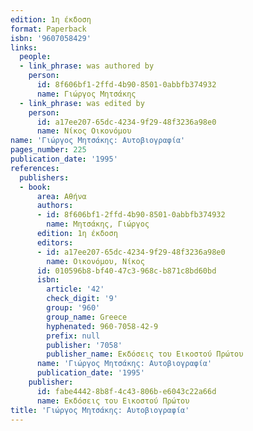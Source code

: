 ```yaml
---
edition: 1η έκδοση
format: Paperback
isbn: '9607058429'
links:
  people:
  - link_phrase: was authored by
    person:
      id: 8f606bf1-2ffd-4b90-8501-0abbfb374932
      name: Γιώργος Μητσάκης
  - link_phrase: was edited by
    person:
      id: a17ee207-65dc-4234-9f29-48f3236a98e0
      name: Νίκος Οικονόμου
name: 'Γιώργος Μητσάκης: Αυτοβιογραφία'
pages_number: 225
publication_date: '1995'
references:
  publishers:
  - book:
      area: Αθήνα
      authors:
      - id: 8f606bf1-2ffd-4b90-8501-0abbfb374932
        name: Μητσάκης, Γιώργος
      edition: 1η έκδοση
      editors:
      - id: a17ee207-65dc-4234-9f29-48f3236a98e0
        name: Οικονόμου, Νίκος
      id: 010596b8-bf40-47c3-968c-b871c8bd60bd
      isbn:
        article: '42'
        check_digit: '9'
        group: '960'
        group_name: Greece
        hyphenated: 960-7058-42-9
        prefix: null
        publisher: '7058'
        publisher_name: Εκδόσεις του Εικοστού Πρώτου
      name: 'Γιώργος Μητσάκης: Αυτοβιογραφία'
      publication_date: '1995'
    publisher:
      id: fabe4442-8b8f-4c43-806b-e6043c22a66d
      name: Εκδόσεις του Εικοστού Πρώτου
title: 'Γιώργος Μητσάκης: Αυτοβιογραφία'
---
```



